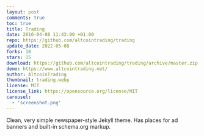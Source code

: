```yaml
---
layout: post
comments: true
toc: true
title: Trading
date: 2016-04-08 11:43:00 +01:00
repo: https://github.com/altcointrading/trading
update_date: 2022-05-08
forks: 10
stars: 15
download: https://github.com/altcointrading/trading/archive/master.zip
demo: https://www.altcointrading.net/
author: AltcoinTrading
thumbnail: trading.webp
license: MIT
license_link: https://opensource.org/license/MIT
carousel:
  - 'screenshot.png'
---
```


Clean, very simple newspaper-style Jekyll theme. Has places for ad banners and built-in schema.org markup.
